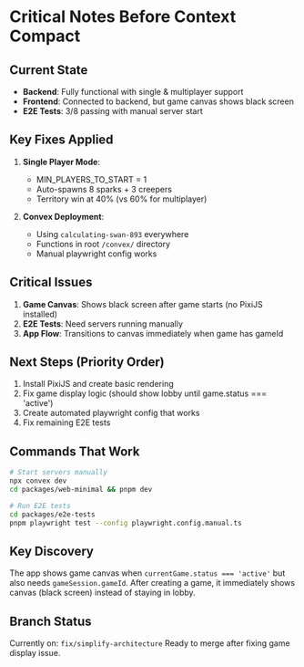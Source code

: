 # Critical Notes Before Context Compact

## Current State
- **Backend**: Fully functional with single & multiplayer support
- **Frontend**: Connected to backend, but game canvas shows black screen
- **E2E Tests**: 3/8 passing with manual server start

## Key Fixes Applied
1. **Single Player Mode**: 
   - MIN_PLAYERS_TO_START = 1
   - Auto-spawns 8 sparks + 3 creepers
   - Territory win at 40% (vs 60% for multiplayer)
   
2. **Convex Deployment**: 
   - Using `calculating-swan-893` everywhere
   - Functions in root `/convex/` directory
   - Manual playwright config works

## Critical Issues
1. **Game Canvas**: Shows black screen after game starts (no PixiJS installed)
2. **E2E Tests**: Need servers running manually
3. **App Flow**: Transitions to canvas immediately when game has gameId

## Next Steps (Priority Order)
1. Install PixiJS and create basic rendering
2. Fix game display logic (should show lobby until game.status === 'active')
3. Create automated playwright config that works
4. Fix remaining E2E tests

## Commands That Work
```bash
# Start servers manually
npx convex dev
cd packages/web-minimal && pnpm dev

# Run E2E tests
cd packages/e2e-tests
pnpm playwright test --config playwright.config.manual.ts
```

## Key Discovery
The app shows game canvas when `currentGame.status === 'active'` but also needs `gameSession.gameId`. After creating a game, it immediately shows canvas (black screen) instead of staying in lobby.

## Branch Status
Currently on: `fix/simplify-architecture`
Ready to merge after fixing game display issue.